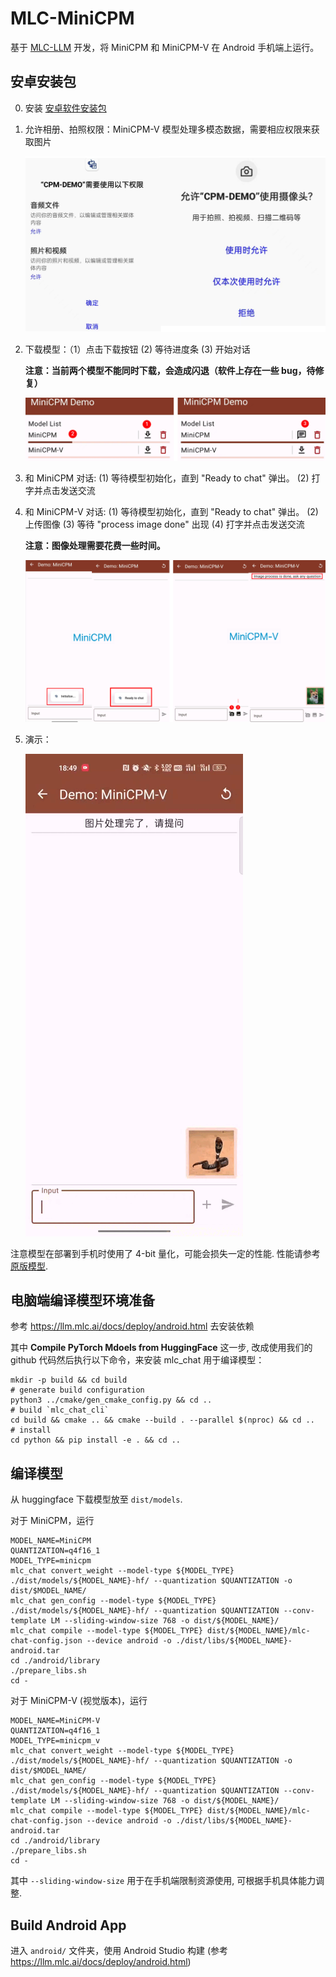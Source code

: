 # MLC-MiniCPM

基于 [MLC-LLM](https://github.com/mlc-ai/mlc-llm) 开发，将 MiniCPM 和 MiniCPM-V 在 Android 手机端上运行。

## 安卓安装包

0. 安装 [安卓软件安装包](https://openbmb.oss-cn-hongkong.aliyuncs.com/model_center/mobile/android/MiniCPM-2.0.apk)

1. 允许相册、拍照权限：MiniCPM-V 模型处理多模态数据，需要相应权限来获取图片

    ![](assets/permission_zh.png)

2. 下载模型：（1）点击下载按钮 (2) 等待进度条 (3) 开始对话

    **注意：当前两个模型不能同时下载，会造成闪退（软件上存在一些 bug，待修复）**

    ![](assets/download.png)

3. 和 MiniCPM 对话: (1) 等待模型初始化，直到 "Ready to chat" 弹出。 (2) 打字并点击发送交流

4. 和 MiniCPM-V 对话: (1) 等待模型初始化，直到 "Ready to chat" 弹出。 (2) 上传图像 (3) 等待 "process image done" 出现 (4) 打字并点击发送交流

    **注意：图像处理需要花费一些时间。**

    ![](assets/chat.png)

5. 演示：

    ![](assets/demo_zh.gif)


注意模型在部署到手机时使用了 4-bit 量化，可能会损失一定的性能. 性能请参考 [原版模型](https://github.com/OpenBMB/miniCPM).

## 电脑端编译模型环境准备

参考 https://llm.mlc.ai/docs/deploy/android.html 去安装依赖

其中 **Compile PyTorch Mdoels from HuggingFace** 这一步, 改成使用我们的 github 代码然后执行以下命令，来安装 mlc_chat 用于编译模型：
```
mkdir -p build && cd build
# generate build configuration
python3 ../cmake/gen_cmake_config.py && cd ..
# build `mlc_chat_cli`
cd build && cmake .. && cmake --build . --parallel $(nproc) && cd ..
# install
cd python && pip install -e . && cd ..
```

## 编译模型

从 huggingface 下载模型放至 `dist/models`.

对于 MiniCPM，运行
```
MODEL_NAME=MiniCPM
QUANTIZATION=q4f16_1
MODEL_TYPE=minicpm
mlc_chat convert_weight --model-type ${MODEL_TYPE} ./dist/models/${MODEL_NAME}-hf/ --quantization $QUANTIZATION -o dist/$MODEL_NAME/
mlc_chat gen_config --model-type ${MODEL_TYPE} ./dist/models/${MODEL_NAME}-hf/ --quantization $QUANTIZATION --conv-template LM --sliding-window-size 768 -o dist/${MODEL_NAME}/
mlc_chat compile --model-type ${MODEL_TYPE} dist/${MODEL_NAME}/mlc-chat-config.json --device android -o ./dist/libs/${MODEL_NAME}-android.tar
cd ./android/library
./prepare_libs.sh
cd -
```

对于 MiniCPM-V (视觉版本)，运行
```
MODEL_NAME=MiniCPM-V
QUANTIZATION=q4f16_1
MODEL_TYPE=minicpm_v
mlc_chat convert_weight --model-type ${MODEL_TYPE} ./dist/models/${MODEL_NAME}-hf/ --quantization $QUANTIZATION -o dist/$MODEL_NAME/
mlc_chat gen_config --model-type ${MODEL_TYPE} ./dist/models/${MODEL_NAME}-hf/ --quantization $QUANTIZATION --conv-template LM --sliding-window-size 768 -o dist/${MODEL_NAME}/
mlc_chat compile --model-type ${MODEL_TYPE} dist/${MODEL_NAME}/mlc-chat-config.json --device android -o ./dist/libs/${MODEL_NAME}-android.tar
cd ./android/library
./prepare_libs.sh
cd -
```
其中 `--sliding-window-size` 用于在手机端限制资源使用, 可根据手机具体能力调整.

## Build Android App

进入 `android/` 文件夹，使用 Android Studio 构建 (参考 https://llm.mlc.ai/docs/deploy/android.html)
